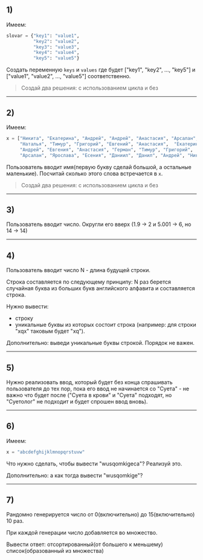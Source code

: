 ## 1) 

Имеем:

```python
slovar = {"key1": "value1",
          "key2": "value2",
          "key3": "value3",
          "key4": "value4",
          "key5": "value5"}
```

Создать переменную <code>keys</code> и <code>values</code> где будет ["key1", "key2", ..., "key5"] и ["value1", "value2", ..., "value5"] соответственно.

> Создай два решения: с использованием цикла и без

---

## 2)

Имеем:

```python
x = ["Никита", "Екатерина", "Андрей", "Андрей", "Анастасия", "Арсалан", 
     "Наталья", "Тимур", "Григорий", "Евгений", "Анастасия",  "Екатерина", 
     "Андрей", "Евгения", "Анастасия", "Герман", "Тимур", "Григорий", 
     "Арсалан", "Ярослава", "Есения", "Даниил", "Данил", "Андрей", "Никита"]
```

Пользователь вводит имя(первую букву сделай большой, а остальные маленькие). Посчитай сколько этого слова встречается в <code>x</code>.

> Создай два решения: с использованием цикла и без

---

## 3) 

Пользователь вводит число. Округли его вверх (1.9 -> 2 и 5.001 -> 6, но 14 -> 14)

---

## 4)

Пользователь вводит число N - длина будущей строки.

Строка составляется по следующему принципу: N раз берется случайная буква из больших букв английского алфавита и составляется строка.

Нужно вывести:
- строку
- уникальные буквы из которых состоит строка (например: для строки "xqx" таковым будет "xq"). 

Дополнительно: выведи уникальные буквы строкой. Порядок не важен.

---

## 5)

Нужно реализовать ввод, который будет без конца спрашивать пользователя до тех пор, пока его ввод не начинается со "Суета" - не важно что будет после ("Суета в крови" и "Суета" подходят, но "Суетолог" не подходит и будет спрошен ввод вновь).

---

## 6)

Имеем:

```python
x = "abcdefghijklmnopqrstuvw"
```

Что нужно сделать, чтобы вывести "wusqomkigeca"? Реализуй это.

Дополнительно: а как тогда вывести "wusqomkige"?

---

## 7)

Рандомно генерируется число от 0(включительно) до 15(включительно) 10 раз.

При каждой генерации число добавляется во множество.

Вывести ответ: отсортированный(от большего к меньшему) список(образованный из множества)


